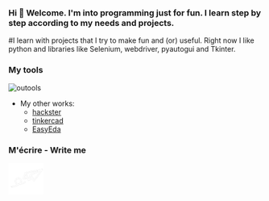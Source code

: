 ### Hi 👋 Welcome. I'm into programming just for fun. I learn step by step according to my needs and projects.

#I learn with projects that I try to make fun and (or) useful.
 Right now I like python and libraries like Selenium, webdriver, pyautogui and Tkinter.

### My tools

![outools](https://user-images.githubusercontent.com/61543927/190911859-09be0095-0d46-4223-a392-8c010ecfa849.png)

- My other works:
    -  [hackster](https://www.hackster.io/BERRU)
    -  [tinkercad](https://www.tinkercad.com/dashboard)
    -  [EasyEda](https://easyeda.com/account/user)
    
### M'écrire - Write me        
[![Write me](https://github.com/berru-g/berru-g/blob/main/contact.png?raw=true)](mailto:g.leberruyer@gmail.com.com#gh-dark-mode-only)
